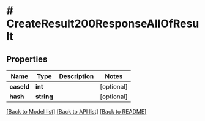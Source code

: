 # # CreateResult200ResponseAllOfResult

## Properties

Name | Type | Description | Notes
------------ | ------------- | ------------- | -------------
**caseId** | **int** |  | [optional]
**hash** | **string** |  | [optional]

[[Back to Model list]](../../README.md#models) [[Back to API list]](../../README.md#endpoints) [[Back to README]](../../README.md)
